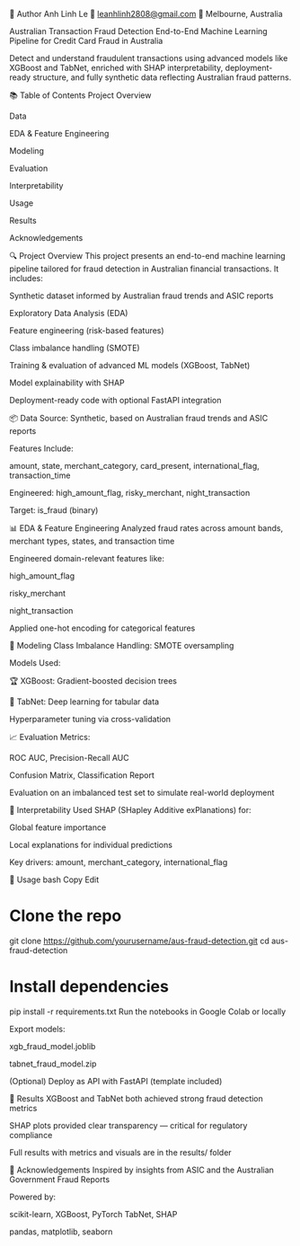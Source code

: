 👤 Author
Anh Linh Le
📧 leanhlinh2808@gmail.com
📍 Melbourne, Australia

Australian Transaction Fraud Detection
End-to-End Machine Learning Pipeline for Credit Card Fraud in Australia

Detect and understand fraudulent transactions using advanced models like XGBoost and TabNet, enriched with SHAP interpretability, deployment-ready structure, and fully synthetic data reflecting Australian fraud patterns.

📚 Table of Contents
Project Overview

Data

EDA & Feature Engineering

Modeling

Evaluation

Interpretability

Usage

Results

Acknowledgements


🔍 Project Overview
This project presents an end-to-end machine learning pipeline tailored for fraud detection in Australian financial transactions. It includes:

Synthetic dataset informed by Australian fraud trends and ASIC reports

Exploratory Data Analysis (EDA)

Feature engineering (risk-based features)

Class imbalance handling (SMOTE)

Training & evaluation of advanced ML models (XGBoost, TabNet)

Model explainability with SHAP

Deployment-ready code with optional FastAPI integration

📦 Data
Source: Synthetic, based on Australian fraud trends and ASIC reports

Features Include:

amount, state, merchant_category, card_present, international_flag, transaction_time

Engineered: high_amount_flag, risky_merchant, night_transaction

Target: is_fraud (binary)

📊 EDA & Feature Engineering
Analyzed fraud rates across amount bands, merchant types, states, and transaction time

Engineered domain-relevant features like:

high_amount_flag

risky_merchant

night_transaction

Applied one-hot encoding for categorical features

🤖 Modeling
Class Imbalance Handling: SMOTE oversampling

Models Used:

🏆 XGBoost: Gradient-boosted decision trees

🔬 TabNet: Deep learning for tabular data

Hyperparameter tuning via cross-validation

📈 Evaluation
Metrics:

ROC AUC, Precision-Recall AUC

Confusion Matrix, Classification Report

Evaluation on an imbalanced test set to simulate real-world deployment

🧠 Interpretability
Used SHAP (SHapley Additive exPlanations) for:

Global feature importance

Local explanations for individual predictions

Key drivers: amount, merchant_category, international_flag

🚀 Usage
bash
Copy
Edit
# Clone the repo
git clone https://github.com/yourusername/aus-fraud-detection.git
cd aus-fraud-detection

# Install dependencies
pip install -r requirements.txt
Run the notebooks in Google Colab or locally

Export models:

xgb_fraud_model.joblib

tabnet_fraud_model.zip

(Optional) Deploy as API with FastAPI (template included)

🏁 Results
XGBoost and TabNet both achieved strong fraud detection metrics

SHAP plots provided clear transparency — critical for regulatory compliance

Full results with metrics and visuals are in the results/ folder


🙏 Acknowledgements
Inspired by insights from ASIC and the Australian Government Fraud Reports

Powered by:

scikit-learn, XGBoost, PyTorch TabNet, SHAP

pandas, matplotlib, seaborn



